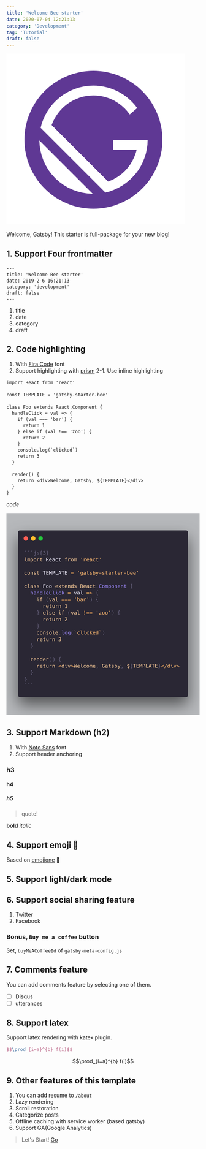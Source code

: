 ```yaml
---
title: 'Welcome Bee starter'
date: 2020-07-04 12:21:13
category: 'Development'
tag: 'Tutorial'
draft: false
---
```


![](./images/hello.png)

Welcome, Gatsby! This starter is full-package for your new blog!

## 1. Support Four frontmatter

```
---
title: 'Welcome Bee starter'
date: 2019-2-6 16:21:13
category: 'development'
draft: false
---
```

1. title
2. date
3. category
4. draft

## 2. Code highlighting

1. With [Fira Code](https://github.com/tonsky/FiraCode) font
2. Support highlighting with [prism](https://github.com/PrismJS/prism)
   2-1. Use inline highlighting

```js{3}
import React from 'react'

const TEMPLATE = 'gatsby-starter-bee'

class Foo extends React.Component {
  handleClick = val => {
    if (val === 'bar') {
      return 1
    } else if (val !== 'zoo') {
      return 2
    }
    console.log(`clicked`)
    return 3
  }

  render() {
    return <div>Welcome, Gatsby, ${TEMPLATE}</div>
  }
}
```

_code_

![](./images/code_example.png)

## 3. Support Markdown (h2)

1. With [Noto Sans](https://fonts.google.com/specimen/Noto+Sans) font
2. Support header anchoring

### h3

#### h4

##### h5

> quote!

**bold** _italic_

## 4. Support emoji :rocket:

Based on [emojione](https://github.com/emojione/emojione) :pray:

## 5. Support light/dark mode

## 6. Support social sharing feature

1. Twitter
2. Facebook

### Bonus, `Buy me a coffee` button

Set, `buyMeACoffeeId` of `gatsby-meta-config.js`

## 7. Comments feature

You can add comments feature by selecting one of them.

- [ ] Disqus
- [ ] utterances

## 8. Support latex

Support latex rendering with katex plugin.

```tex
$$\prod_{i=a}^{b} f(i)$$
```

$$\prod_{i=a}^{b} f(i)$$

## 9. Other features of this template

1. You can add resume to `/about`
2. Lazy rendering
3. Scroll restoration
4. Categorize posts
5. Offline caching with service worker (based gatsby)
6. Support GA(Google Analytics)

> Let's Start! [Go](https://github.com/JaeYeopHan/gatsby-starter-bee)

